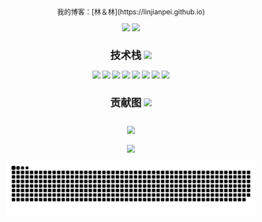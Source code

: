 <div align="center" style="line-height:'22px'">
  我的博客：[林＆林](https://linjianpei.github.io)
</div>

<p align = "center">
  <img src = "https://github-readme-stats.vercel.app/api?username=LINJIANPEI&show_icons=true&theme=tokyonight&line_height=27&locale=cn">
  <img src = "https://github-readme-stats.vercel.app/api/top-langs/?username=LINJIANPEI&theme=radical&locale=cn">
</p>

<h2 align="center"> 技术栈 <img src="https://media.giphy.com/media/mGcNjsfWAjY5AEZNw6/giphy.gif" width="50"></h2>
<p align="center">
<img src="https://img.shields.io/badge/-JavaScript-black?style=flat-square&logo=javascript"/>
<img src="https://img.shields.io/badge/-Nodejs-black?style=flat-square&logo=Node.js"/>
<img src="https://img.shields.io/badge/-Expressjs-black?style=flat-square&logo=Express.js"/>
<img src="https://img.shields.io/badge/-React-black?style=flat-square&logo=react"/>
<img src="https://img.shields.io/badge/-MongoDB-black?style=flat-square&logo=mongodb"/>
<img src="https://img.shields.io/badge/-MySQL-black?style=flat-square&logo=mysql"/>
<img src="https://img.shields.io/badge/-Git-black?style=flat-square&logo=git"/>
<img src="https://img.shields.io/badge/-GitHub-black?style=flat-square&logo=github"/>
</p>
<p align="center">

  
<h2 align="center"> 贡献图 <img src="https://media.giphy.com/media/WUlplcMpOCEmTGBtBW/giphy.gif" width="30"></h2>
<h2 align="center">  <img src = "https://github-readme-activity-graph.vercel.app/graph?username=LINJIANPEI"></h2>

<p align = "center">
<img width="50%" src="https://github-readme-streak-stats.herokuapp.com/?user=LINJIANPEI&show_icons=true&locale=zh_Hans&layout=compact&theme=radical&line_height=0" />
</p>


<picture>
  <source media="(prefers-color-scheme: dark)" srcset="https://raw.githubusercontent.com/LINJIANPEI/LINJIANPEI/output/github-contribution-grid-snake-dark.svg">
  <source media="(prefers-color-scheme: light)" srcset="https://raw.githubusercontent.com/LINJIANPEI/LINJIANPEI/output/github-contribution-grid-snake.svg">
  <img alt="github contribution grid snake animation" src="https://raw.githubusercontent.com/LINJIANPEI/LINJIANPEI/output/github-contribution-grid-snake.svg">
</picture>


